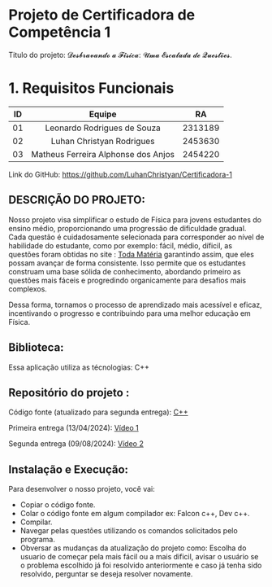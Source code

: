 # Projeto de Certificadora de  Competência 1

Titulo do projeto: 𝓓𝓮𝓼𝓫𝓻𝓪𝓿𝓪𝓷𝓭𝓸 𝓪 𝓕𝓲́𝓼𝓲𝓬𝓪: 𝓤𝓶𝓪 𝓔𝓼𝓬𝓪𝓵𝓪𝓭𝓪 𝓭𝓮 𝓠𝓾𝓮𝓼𝓽𝓸̃𝓮𝓼.

# 1. Requisitos Funcionais


| ID   |                                 Equipe                                    |   RA       | 
| :--: | :-----------------------------------------------------------------------: | :--------: |
|   01 |              Leonardo Rodrigues de Souza                                  |  2313189   |    
|   02 |           Luhan Christyan Rodrigues                                    |  2453630   |   
|   03 |           Matheus Ferreira Alphonse dos Anjos                              |  2454220   |   



Link do GitHub: https://github.com/LuhanChristyan/Certificadora-1

DESCRIÇÃO DO PROJETO: 
-
Nosso projeto visa simplificar o estudo de Física para jovens estudantes do ensino médio, proporcionando uma progressão de dificuldade gradual. Cada questão é cuidadosamente selecionada para corresponder ao nível de habilidade do estudante, como por exemplo: fácil, médio, díficil, as questões foram obtidas no site :  [Toda Matéria](https://www.todamateria.com.br/exercicios/exercicios-de-fisica/) garantindo assim, que eles possam avançar de forma consistente. Isso permite que os estudantes construam uma base sólida de conhecimento, abordando primeiro as questões mais fáceis e progredindo organicamente para desafios mais complexos.

Dessa forma, tornamos o processo de aprendizado mais acessível e eficaz, incentivando o progresso e contribuindo para uma melhor educação em Física.

Biblioteca:
-
Essa aplicação utiliza as técnologias: 
C++

Repositório do projeto : 
- 
Código fonte (atualizado para segunda entrega): [C++](https://github.com/LuhanChristyan/Certificadora-1/blob/main/Código%20fonte)

Primeira entrega (13/04/2024): [Vídeo 1](https://drive.google.com/file/d/1JxJYe66V2w6VEYvDmeSGpE5S1WWhRiFA/view?usp=sharing)

Segunda entrega (09/08/2024): [Vídeo 2](https://drive.google.com/file/d/1DWAzUearsIasYJ_9o2FXDgmrP1PQjhsY/view?usp=drive_link)

Instalação e Execução: 
-
Para desenvolver o nosso projeto, você vai: 

- Copiar o código fonte.
- Colar o código fonte em algum compilador ex: Falcon c++, Dev c++.
- Compilar.
- Navegar pelas questões utilizando os comandos solicitados pelo programa. 
- Obversar as mudanças da atualização do projeto como: Escolha do usuario de começar pela mais fácil ou a mais dificil, avisar o usuário se o problema escolhido já foi resolvido anteriormente e caso já tenha sido resolvido, perguntar se deseja resolver novamente. 

